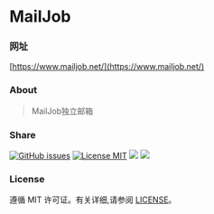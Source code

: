 # MailJob

### 网址

[https://www.mailjob.net/](https://www.mailjob.net/)

### About

> MailJob独立邮箱

### Share

[![GitHub issues](https://img.shields.io/github/issues/mailjob/mailjob.github.io.svg?style=flat)](https://github.com/mailjob/mailjob.github.io/issues)
[![License MIT](https://img.shields.io/badge/license-MIT-blue.svg?style=flat)](https://github.com/mailjobblog/mailjob.github.io/blob/main/LICENSEE)
[![](https://img.shields.io/github/stars/mailjobblog/mailjob.github.io.svg?style=social&label=Star)](https://github.com/mailjobblog/mailjob.github.io)
[![](https://img.shields.io/github/forks/mailjobblog/mailjob.github.io.svg?style=social&label=Fork)](https://github.com/mailjobblog/mailjob.github.io)

### License

遵循 MIT 许可证。有关详细,请参阅 [LICENSE](https://github.com/mailjob/mailjob.github.io/blob/main/LICENSE)。
